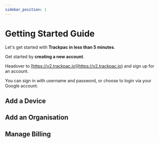 ```yaml
---
sidebar_position: 1
---
```


# Getting Started Guide

Let's get started with **Trackpac in less than 5 minutes**.

Get started by **creating a new account**.

Headover to [https://v2.trackpac.io](https://v2.trackpac.io) and sign up for an account.

You can sign in with username and password, or choose to login via your Google account.

## Add a Device

## Add an Organisation

## Manage Billing
